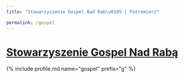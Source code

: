 ```yaml
---
title: "Stowarzyszenie Gospel Nad Rab\u0105 | Patromierz"

permalink: /gospel
---
```


# [Stowarzyszenie Gospel Nad Rabą](https://patronite.pl/gospel)

{% include profile.md name="gospel" prefix="g" %}
